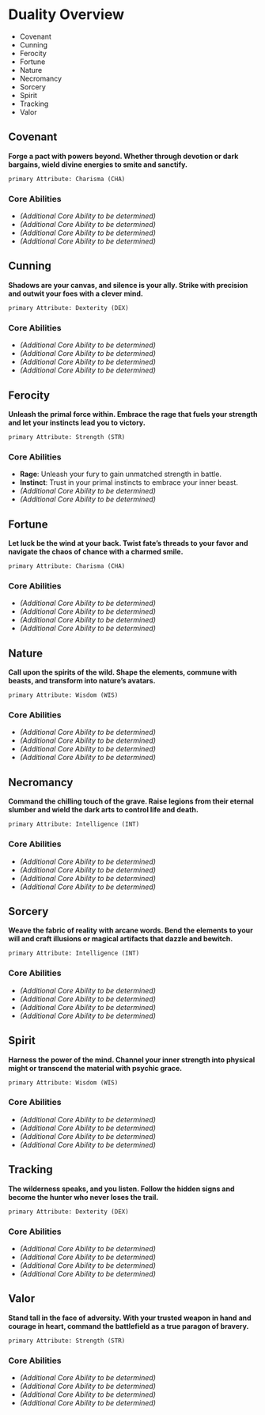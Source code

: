 # Duality Overview
  - Covenant
  - Cunning
  - Ferocity
  - Fortune
  - Nature
  - Necromancy
  - Sorcery
  - Spirit
  - Tracking
  - Valor

## Covenant



**Forge a pact with powers beyond. Whether through devotion or dark bargains, wield divine energies to smite and sanctify.**

`primary Attribute: Charisma (CHA)`

### Core Abilities
- *(Additional Core Ability to be determined)*
- *(Additional Core Ability to be determined)*
- *(Additional Core Ability to be determined)*
- *(Additional Core Ability to be determined)*

## Cunning
**Shadows are your canvas, and silence is your ally. Strike with precision and outwit your foes with a clever mind.**

`primary Attribute: Dexterity (DEX)`

### Core Abilities
- *(Additional Core Ability to be determined)*
- *(Additional Core Ability to be determined)*
- *(Additional Core Ability to be determined)*
- *(Additional Core Ability to be determined)*

## Ferocity

**Unleash the primal force within. Embrace the rage that fuels your strength and let your instincts lead you to victory.**

`primary Attribute: Strength (STR)`

### Core Abilities
- **Rage**: Unleash your fury to gain unmatched strength in battle.
- **Instinct**: Trust in your primal instincts to embrace your inner beast.
- *(Additional Core Ability to be determined)*
- *(Additional Core Ability to be determined)*

## Fortune

**Let luck be the wind at your back. Twist fate’s threads to your favor and navigate the chaos of chance with a charmed smile.**

`primary Attribute: Charisma (CHA)`

### Core Abilities
- *(Additional Core Ability to be determined)*
- *(Additional Core Ability to be determined)*
- *(Additional Core Ability to be determined)*
- *(Additional Core Ability to be determined)*

## Nature

**Call upon the spirits of the wild. Shape the elements, commune with beasts, and transform into nature’s avatars.**

`primary Attribute: Wisdom (WIS)`

### Core Abilities
- *(Additional Core Ability to be determined)*
- *(Additional Core Ability to be determined)*
- *(Additional Core Ability to be determined)*
- *(Additional Core Ability to be determined)*

## Necromancy

**Command the chilling touch of the grave. Raise legions from their eternal slumber and wield the dark arts to control life and death.**

`primary Attribute: Intelligence (INT)`

### Core Abilities
- *(Additional Core Ability to be determined)*
- *(Additional Core Ability to be determined)*
- *(Additional Core Ability to be determined)*
- *(Additional Core Ability to be determined)*

## Sorcery

**Weave the fabric of reality with arcane words. Bend the elements to your will and craft illusions or magical artifacts that dazzle and bewitch.**

`primary Attribute: Intelligence (INT)`

### Core Abilities
- *(Additional Core Ability to be determined)*
- *(Additional Core Ability to be determined)*
- *(Additional Core Ability to be determined)*
- *(Additional Core Ability to be determined)*

## Spirit

**Harness the power of the mind. Channel your inner strength into physical might or transcend the material with psychic grace.**

`primary Attribute: Wisdom (WIS)`

### Core Abilities
- *(Additional Core Ability to be determined)*
- *(Additional Core Ability to be determined)*
- *(Additional Core Ability to be determined)*
- *(Additional Core Ability to be determined)*

## Tracking

**The wilderness speaks, and you listen. Follow the hidden signs and become the hunter who never loses the trail.**

`primary Attribute: Dexterity (DEX)`

### Core Abilities
- *(Additional Core Ability to be determined)*
- *(Additional Core Ability to be determined)*
- *(Additional Core Ability to be determined)*
- *(Additional Core Ability to be determined)*

## Valor

**Stand tall in the face of adversity. With your trusted weapon in hand and courage in heart, command the battlefield as a true paragon of bravery.**

`primary Attribute: Strength (STR)`

### Core Abilities
- *(Additional Core Ability to be determined)*
- *(Additional Core Ability to be determined)*
- *(Additional Core Ability to be determined)*
- *(Additional Core Ability to be determined)*
